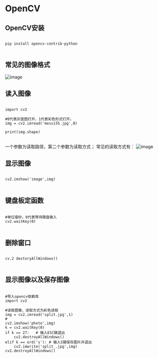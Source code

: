 # OpenCV



## OpenCV安装


<pre>
<code>
pip install opencv-contrib-python
</code>
</pre>


## 常见的图像格式

![image](https://github.com/xiaoxingchen505/Computer_Vision_Basics/tree/master/images/imageformat.png)



## 读入图像

<pre>
<code>
import cv2

#0代表灰度图打开，1代表彩色形式打开。
img = cv2.imread('messi55.jpg',0)

print(img.shape)
</code>
</pre>

一个参数为读取路径，第二个参数为读取方式；
常见的读取方式有：
![image](https://github.com/xiaoxingchen505/Computer_Vision_Basics/tree/master/images/readimages.png)


## 显示图像
<pre>
<code>
cv2.imshow('image',img)
</code>
</pre>

## 键盘板定函数
<pre>
<code>
#单位毫秒，0代表等待键盘输入
cv2.waitKey(0)
</code>
</pre>

## 删除窗口
<pre>
<code>
cv.2 destoryAllWindows()
</code>
</pre>

## 显示图像以及保存图像
<pre>
<code>
#导入opencv依赖库
import cv2

#读取图像，读取方式为彩色读取
img = cv2.imread('split.jpg',1)
#
cv2.imshow('photo',img)
k = cv2.waitKey(0)
if k == 27:   # 输入ESC键退出
    cv2.destroyAllWindows()
elif k == ord('s'): # 输入S键保存图片并退出
    cv2.imwrite('split_.jpg',img)
cv2.destroyAllWindows()
</code>
</pre>
